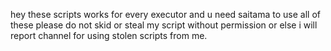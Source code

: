 hey these scripts works for every executor and u need saitama to use all of these
please do not skid or steal my script without permission or else i will report channel for using stolen scripts from me.
